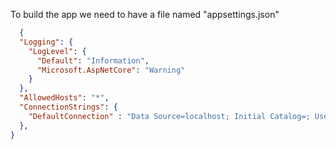 To build the app we need to have a file named "appsettings.json"

```json
  {
  "Logging": {
    "LogLevel": {
      "Default": "Information",
      "Microsoft.AspNetCore": "Warning"
    }
  },
  "AllowedHosts": "*", 
  "ConnectionStrings": {
    "DefaultConnection" : "Data Source=localhost; Initial Catalog=; User Id=; Password=; Trust Server Certificate=true;"
  },
}
```
